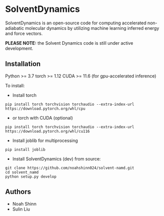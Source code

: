 # SolventDynamics
SolventDynamics is an open-source code for computing accelerated non-adiabatic molecular dynamics by utilizing machine learning inferred energy and force vectors.

**PLEASE NOTE:** the Solvent Dynamics code is still under active development.

## Installation
Python >= 3.7
torch >= 1.12
CUDA >= 11.6 (for gpu-accelerated inference)

To install:
  * Install torch
  ```
  pip install torch torchvision torchaudio --extra-index-url https://download.pytorch.org/whl/cpu
  ```
  * or torch with CUDA (optional)
  ```
  pip install torch torchvision torchaudio --extra-index-url https://download.pytorch.org/whl/cu116
  ```

  * Install joblib for multiprocessing
  ```
  pip install joblib
  ```

  * Install SolventDynamics (dev)
    from source:
  ```
  git clone https://github.com/noahshinn024/solvent-namd.git
  cd solvent_namd
  python setup.py develop
  ```

## Authors
* Noah Shinn
* Sulin Liu 

